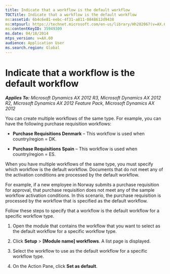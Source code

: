 ```yaml
---
title: Indicate that a workflow is the default workflow
TOCTitle: Indicate that a workflow is the default workflow
ms:assetid: 6b4c6e81-eebc-4f31-a811-0848612d9438
ms:mtpsurl: https://technet.microsoft.com/en-us/library/Hh202067(v=AX.60)
ms:contentKeyID: 35949309
ms.date: 04/18/2014
mtps_version: v=AX.60
audience: Application User
ms.search.region: Global
---
```


# Indicate that a workflow is the default workflow 


_**Applies To:** Microsoft Dynamics AX 2012 R3, Microsoft Dynamics AX 2012 R2, Microsoft Dynamics AX 2012 Feature Pack, Microsoft Dynamics AX 2012_

You can create multiple workflows of the same type. For example, you can have the following purchase requisition workflows:

  - **Purchase Requisitions Denmark** – This workflow is used when country/region = DK.

  - **Purchase Requisitions Spain** – This workflow is used when country/region = ES.

When you have multiple workflows of the same type, you must specify which workflow is the default workflow. Documents that do not meet any of the activation conditions are processed by the default workflow.

For example, if a new employee in Norway submits a purchase requisition for approval, that purchase requisition does not meet any of the sample workflow activation conditions. In this scenario, the purchase requisition is processed by the workflow that is specified as the default workflow.

Follow these steps to specify that a workflow is the default workflow for a specific workflow type.

1.  Open the module that contains the workflow that you want to select as the default workflow for a specific workflow type.

2.  Click **Setup** \> **\[Module name\] workflows**. A list page is displayed.

3.  Select the workflow to use as the default workflow for a specific workflow type.

4.  On the Action Pane, click **Set as default**.

  


